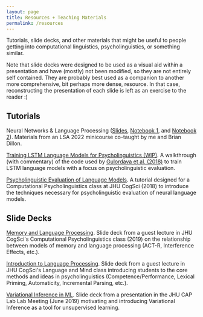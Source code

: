 ```yaml
---
layout: page
title: Resources + Teaching Materials
permalink: /resources
---
```


Tutorials, slide decks, and other materials that might be useful to people getting into computational linguistics, psycholinguistics, or something similar. 

Note that slide decks were designed to be used as a visual aid within a presentation and have (mostly) not been modified, so they are not entirely self contained. They are probably best used as a companion to another more comprehensive, bit perhaps more dense, resource. In that case, reconstructing the presentation of each slide is left as an exercise to the reader :)

## Tutorials
Neural Networks & Language Processing ([Slides](https://docs.google.com/presentation/d/1zZHHkS57mpIBfMGBsVKHaWX4i2mE2SX8CJCjCCzDhNQ/edit?usp=sharing), [Notebook 1](https://colab.research.google.com/drive/1EQPIWJSaRDH-EhDVz9zaXW2PhC92OB_M?usp=sharing),  and [Notebook 2](https://colab.research.google.com/drive/1Lu3mtJL49U0Tl65qzj0M0LBZkqscjVer?usp=sharing)). Materials from an LSA 2022 minicourse co-taught by me and Brian Dillon. 

[Training LSTM Language Models for Psycholinguistics (WIP)](https://colab.research.google.com/drive/1EYQQ5Zjt7TNuRIjg_y-L-8m2_T5JRIig?usp=sharing). A walkthrough (with commentary) of the code used by [Gulordava et al. (2018)](https://www.aclweb.org/anthology/N18-1108.pdf) to train LSTM language models with a focus on psycholinguistic evaluation.

[Psycholinguistic Evaluation of Language Models](https://colab.research.google.com/drive/1yzO4isSfBKq6YBLHzZSZmllDQB_yOWiM?usp=sharing). A tutorial designed for a Computational Psycholinguistics class at JHU CogSci (2018) to introduce the techniques necessary for psycholinguistic evaluation of neural language models.

## Slide Decks

[Memory and Language Processing](https://docs.google.com/presentation/d/188Ddj3fjiUpSsjUQMU8ewnM98Ec_pc4fGNYlYkwbhk0/edit?usp=sharing). Slide deck from a guest lecture in JHU CogSci's Computational Psycholinguistics class (2019) on the relationship between models of memory and language processing (ACT-R, Interference Effects, etc.).

[Introduction to Language Processing](https://docs.google.com/presentation/d/1IivPhHP8VL1danY6C2ELFuX-tkneH5ylvbQ70oGQoks/edit?usp=sharing). Slide deck from a guest lecture in JHU CogSci's Language and Mind class introducing students to the core methods and ideas in psycholinguistics (Competence/Performance, Lexical Priming, Automaticity, Incremental Parsing, etc.). 

[Variational Inference in ML](https://docs.google.com/presentation/d/1VIsjI2FLbEIJnu_Uhu6ARUnpBrJffr1go9BRhTpUAaM/edit?usp=sharing). Slide deck from a presentation in the JHU CAP Lab Lab Meeting (June 2019) motivating and introducing Variational Inference as a tool for unsupervised learning.



